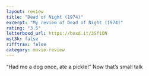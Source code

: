 ```yaml
---
layout: review
title: "Dead of Night (1974)"
excerpt: "My review of Dead of Night (1974)"
rating: "3.5"
letterboxd_url: https://boxd.it/3SfiON
mst3k: false
rifftrax: false
category: movie-review
---
```


“Had me a dog once, ate a pickle!” Now that’s small talk
